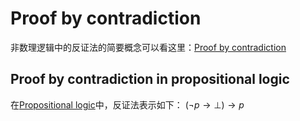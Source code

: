 # Proof by contradiction

非数理逻辑中的反证法的简要概念可以看这里：[Proof by contradiction](Resources/2.%20Mathematics/0.%20Foundations%20of%20mathematics/Mathematical%20proof/Methods%20of%20proof/Indirect%20proofs/Proof%20by%20contradiction.pdf)

## Proof by contradiction in propositional logic

在[Propositional logic](1.%20Philosophy/Logic/Systems%20of%20logic/Formal%20Logic/Classical%20Logic/Propositional%20calculus/Propositional%20logic.md)中，反证法表示如下：
$\left ( \neg p \to \bot  \right ) \to p$

